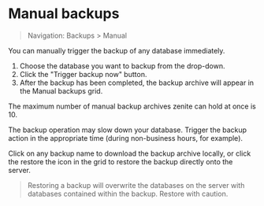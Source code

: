 # Manual backups

> Navigation: Backups > Manual

You can manually trigger the backup of any database immediately.

1. Choose the database you want to backup from the drop-down.
2. Click the "Trigger backup now" button.
3. After the backup has been completed, the backup archive will appear in the Manual backups grid.

The maximum number of manual backup archives zenite can hold at once is 10.

The backup operation may slow down your database. Trigger the backup action in the appropriate time (during non-business hours, for example).

Click on any backup name to download the backup archive locally, or click the restore the icon in the grid to restore the backup directly onto the server.

> Restoring a backup will overwrite the databases on the server with databases contained within the backup. Restore with caution.